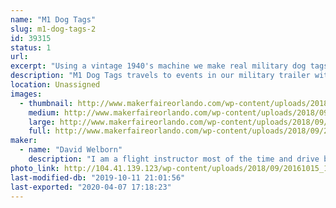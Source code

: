 ```yaml
---
name: "M1 Dog Tags"
slug: m1-dog-tags-2
id: 39315
status: 1
url: 
excerpt: "Using a vintage 1940's machine we make real military dog tags from the WWII through Vietnam time period."
description: "M1 Dog Tags travels to events in our military trailer with our 1940's dog tag machine.  We can make REAL vintage dog tags.  Customers can make custom tags with any message they want or recreate a lost or family heirloom dog tag."
location: Unassigned
images:
  - thumbnail: http://www.makerfaireorlando.com/wp-content/uploads/2018/09/20160511_061749-1.jpg
    medium: http://www.makerfaireorlando.com/wp-content/uploads/2018/09/20160511_061749-1.jpg
    large: http://www.makerfaireorlando.com/wp-content/uploads/2018/09/20160511_061749-1.jpg
    full: http://www.makerfaireorlando.com/wp-content/uploads/2018/09/20160511_061749-1.jpg
maker:
  - name: "David Welborn"
    description: "I am a flight instructor most of the time and drive boats at Disney part time. On weekends we like to bring the military trailer out to fun events and make vintage dog tags with any message the customer wants.  Is great to get out there and meet people and honor our military."
photo_link: http://104.41.139.123/wp-content/uploads/2018/09/20161015_101148-1024x576.jpg
last-modified-db: "2019-10-11 21:01:56"
last-exported: "2020-04-07 17:18:23"
---
```

